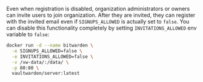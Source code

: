 Even when registration is disabled, organization administrators or owners can invite users to join organization. After they are invited, they can register with the invited email even if `SIGNUPS_ALLOWED` is actually set to `false`. You can disable this functionality completely by setting `INVITATIONS_ALLOWED` env variable to `false`:

```sh
docker run -d --name bitwarden \
  -e SIGNUPS_ALLOWED=false \
  -e INVITATIONS_ALLOWED=false \
  -v /vw-data/:/data/ \
  -p 80:80 \
  vaultwarden/server:latest
```